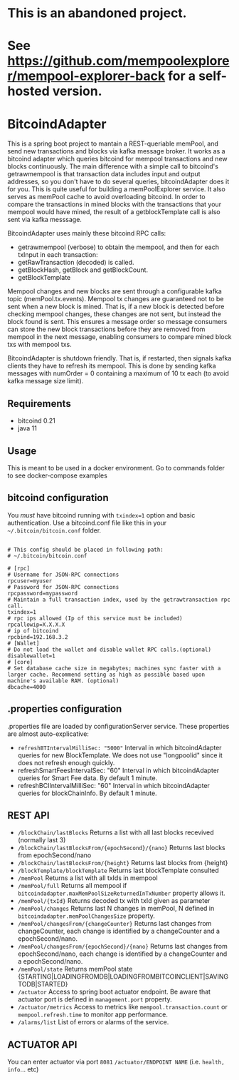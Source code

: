 # This is an abandoned project. 
# See https://github.com/mempoolexplorer/mempool-explorer-back for a self-hosted version.

# BitcoindAdapter

This is a spring boot project to mantain a REST-queriable memPool, and send new transactions and blocks via kafka message broker.
It works as a bitcoind adapter which queries bitcoind for mempool transactions and new blocks continuously.
The main difference with a simple call to bitcoind's getrawmempool is that transaction data includes input and output addresses,
so you don't have to do several queries, bitcoindAdapter does it for you. This is quite useful for building a memPoolExplorer service.
It also serves as memPool cache to avoid overloading bitcoind.
In order to compare the transactions in mined blocks with the transactions that your mempool would have mined,
the result of a getblockTemplate call is also sent via kafka messsage.

BitcoindAdapter uses mainly these bitcoind RPC calls:

- getrawmempool (verbose) to obtain the mempool, and then for each txInput in each transaction:
- getRawTransaction (decoded) is called.
- getBlockHash, getBlock and getBlockCount.
- getBlockTemplate

Mempool changes and new blocks are sent through a configurable kafka topic (memPool.tx.events).
Mempool tx changes are guaranteed not to be sent when a new block is mined.
That is, if a new block is detected before checking mempool changes, these changes are not sent, but instead the block found is sent.
This ensures a message order so message consumers can store the new block transactions before they are removed from mempool in the next message,
enabling consumers to compare mined block txs with mempool txs.

BitcoindAdapter is shutdown friendly. That is, if restarted, then signals kafka clients they have to refresh its mempool.
This is done by sending kafka messages with numOrder = 0 containing a maximum of 10 tx each (to avoid kafka message size limit).

## Requirements

- bitcoind 0.21
- java 11

## Usage

This is meant to be used in a docker environment. Go to commands folder to see docker-compose examples

## bitcoind configuration

You _must_ have bitcoind running with `txindex=1` option and basic authentication. Use a bitcoind.conf file like this in your `~/.bitcoin/bitcoin.conf` folder.

```# Generated by https://jlopp.github.io/bitcoin-core-config-generator/

# This config should be placed in following path:
# ~/.bitcoin/bitcoin.conf

# [rpc]
# Username for JSON-RPC connections
rpcuser=myuser
# Password for JSON-RPC connections
rpcpassword=mypassword
# Maintain a full transaction index, used by the getrawtransaction rpc call.
txindex=1
# rpc ips allowed (Ip of this service must be included)
rpcallowip=X.X.X.X
# ip of bitcoind
rpcbind=192.168.3.2
# [Wallet]
# Do not load the wallet and disable wallet RPC calls.(optional)
disablewallet=1
# [core]
# Set database cache size in megabytes; machines sync faster with a larger cache. Recommend setting as high as possible based upon machine's available RAM. (optional)
dbcache=4000
```

## .properties configuration

.properties file are loaded by configurationServer service. These properties are almost auto-explicative:

- `refreshBTIntervalMilliSec: "5000"`
  Interval in which bitcoindAdapter queries for new BlockTemplate. We does not use "longpoolid" since it does not refresh enough quickly.
- refreshSmartFeesIntervalSec: "60"
  Interval in which bitcoindAdapter queries for Smart Fee data. By default 1 minute.
- refreshBCIIntervalMilliSec: "60"
  Interval in which bitcoindAdapter queries for blockChainInfo. By default 1 minute.

## REST API

- `/blockChain/lastBlocks` Returns a list with all last blocks recevived (normally last 3)
- `/blockChain/lastBlocksFrom/{epochSecond}/{nano}` Returns last blocks from epochSecond/nano
- `/blockChain/lastBlocksFrom/{height}` Returns last blocks from {height}
- `/blockTemplate/blockTemplate` Returns last blockTemplate consulted
- `/memPool` Returns a list with all txIds in mempool
- `/memPool/full` Returns all mempool if `bitcoindadapter.maxMemPoolSizeReturnedInTxNumber` property allows it.
- `/memPool/{txId}` Returns decoded tx with txId given as parameter
- `/memPool/changes` Returns last N changes in memPool, N defined in `bitcoindadapter.memPoolChangesSize` property.
- `/memPool/changesFrom/{changeCounter}` Returns last changes from changeCounter, each change is identified by a changeCounter and a epochSecond/nano.
- `/memPool/changesFrom/{epochSecond}/{nano}` Returns last changes from epochSecond/nano, each change is identified by a changeCounter and a epochSecond/nano.
- `/memPool/state` Returns memPool state {STARTING|LOADINGFROMDB|LOADINGFROMBITCOINCLIENT|SAVINGTODB|STARTED}
- `/actuator` Access to spring boot actuator endpoint. Be aware that actuator port is defined in `management.port` property.
- `/actuator/metrics` Access to metrics like `mempool.transaction.count` or `mempool.refresh.time` to monitor app performance.
- `/alarms/list` List of errors or alarms of the service.

## ACTUATOR API

You can enter actuator via port `8081` `/actuator/ENDPOINT NAME` (i.e. `health, info`... etc)
